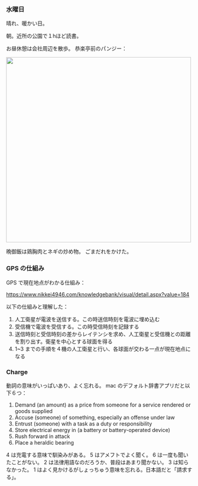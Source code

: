 ### 水曜日

晴れ、暖かい日。

朝。近所の公園で１hほど読書。

お昼休憩は会社周辺を散歩。
恭楽亭前のパンジー：

<img src="https://i.imgur.com/4KtRMk3.jpg" width="500">

晩御飯は鶏胸肉とネギの炒め物。
ごまだれをかけた。

### GPS の仕組み

GPS で現在地点がわかる仕組み：

https://www.nikkei4946.com/knowledgebank/visual/detail.aspx?value=184

以下の仕組みと理解した：

1. 人工衛星が電波を送信する。この時送信時刻を電波に埋め込む
1. 受信機で電波を受信する。この時受信時刻を記録する
1. 送信時刻と受信時刻の差からレイテンシを求め、人工衛星と受信機との距離を割り出す。衛星を中心とする球面を得る
1. 1~3 までの手順を４機の人工衛星と行い、各球面が交わる一点が現在地点になる

### Charge

動詞の意味がいっぱいあり、よく忘れる。
mac のデフォルト辞書アプリだと以下６つ：

1. Demand (an amount) as a price from someone for a service rendered or goods supplied
2. Accuse (someone) of something, especially an offense under law
3. Entrust (someone) with a task as a duty or responsibility
4. Store electrical energy in (a battery or battery-operated device)
5. Rush forward in attack
6. Place a heraldic bearing

4 は充電する意味で馴染みがある。
5 はアメフトでよく聞く。
6 は一度も聞いたことがない。
2 は法律用語なのだろうか、普段はあまり聞かない。
3 は知らなかった。
1 はよく見かけるがしょっちゅう意味を忘れる。日本語だと「請求する」。